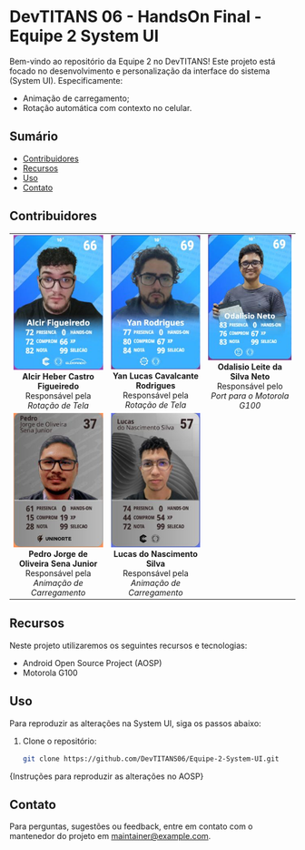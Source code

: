 

# DevTITANS 06 - HandsOn Final - Equipe 2 System UI

Bem-vindo ao repositório da Equipe 2 no DevTITANS! Este projeto está focado no desenvolvimento e personalização da interface do sistema (System UI). Especificamente:
- Animação de carregamento;
- Rotação automática com contexto no celular.

## Sumário
- [Contribuidores](#contribuidores)
- [Recursos](#recursos)
- [Uso](#uso)
- [Contato](#contato)

## Contribuidores

<div align="center">

<table>
  <tr>
    <td align="center"><img src="images/card_alcir.jpg" width="180" alt="Alcir"><br><b>Alcir Heber Castro Figueiredo</b><br>Responsável pela <i>Rotação de Tela</i></td>
    <td align="center"><img src="images/card_yan.jpg" width="180" alt="Yan"><br><b>Yan Lucas Cavalcante Rodrigues</b><br>Responsável pela <i>Rotação de Tela</i></td>
    <td align="center"><img src="images/card_odalisio.jpg" width="180" alt="Odalisio"><br><b>Odalisio Leite da Silva Neto</b><br>Responsável pelo <i>Port para o Motorola G100</i></td>
  </tr>
  <tr>
    <td align="center"><img src="images/card_pedro.jpg" width="180" alt="Pedro"><br><b>Pedro Jorge de Oliveira Sena Junior</b><br>Responsável pela <i>Animação de Carregamento</i></td>
    <td align="center"><img src="images/card_lucas.jpg" width="180" alt="Lucas"><br><b>Lucas do Nascimento Silva</b><br>Responsável pela <i>Animação de Carregamento</i></td>
  </tr>
</table>

</div>

## Recursos

Neste projeto utilizaremos os seguintes recursos e tecnologias:
- Android Open Source Project (AOSP)
- Motorola G100

## Uso

Para reproduzir as alterações na System UI, siga os passos abaixo:
1. Clone o repositório:
   ```bash
   git clone https://github.com/DevTITANS06/Equipe-2-System-UI.git

{Instruções para reproduzir as alterações no AOSP}
    
## Contato

Para perguntas, sugestões ou feedback, entre em contato com o mantenedor do projeto em [maintainer@example.com](mailto:maintainer@example.com).
